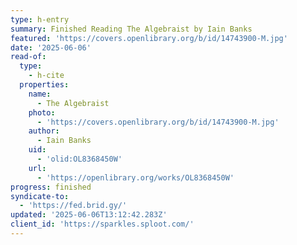 ```yaml
---
type: h-entry
summary: Finished Reading The Algebraist by Iain Banks
featured: 'https://covers.openlibrary.org/b/id/14743900-M.jpg'
date: '2025-06-06'
read-of:
  type:
    - h-cite
  properties:
    name:
      - The Algebraist
    photo:
      - 'https://covers.openlibrary.org/b/id/14743900-M.jpg'
    author:
      - Iain Banks
    uid:
      - 'olid:OL8368450W'
    url:
      - 'https://openlibrary.org/works/OL8368450W'
progress: finished
syndicate-to:
  - 'https://fed.brid.gy/'
updated: '2025-06-06T13:12:42.283Z'
client_id: 'https://sparkles.sploot.com/'
---
```


